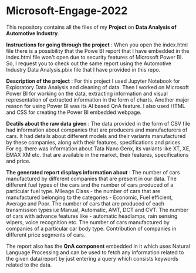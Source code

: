 # Microsoft-Engage-2022
This repository contains all the files of my **Project** on **Data Analysis of Automotive Industry**. 

**Instructions for going through the project** : 
When you open the index.html file there is a possibility that the Powe BI report that I have embedded in the index.html file won't open due to security features of Microsoft Power BI. So, I request you to check out the same report using the Automotive Industry Data Analysis.pbix file that I have provided in this repo.

**Description of the project** :
For this project I used Jupyter Notebook for Exploratory Data Analysis and cleaning of data. Then I worked on Microsoft Power BI for working on the data, extracting information and visual representation of extracted information in the form of charts. Another major reason for using Power BI was its AI based QnA feature.
I also used HTML and CSS for creating the Power BI embedded webpage.

**Deatils about the raw data given** :
The data provided in the form of CSV file had information about companies that are producers and manufacturers of cars. It had details about different models and their variants manufactured by these companies, along with their features, specifications and prices. For eg. there was information about Tata Nano Genx, its variants like XT, XE, EMAX XM etc. that are available in the market, their features, specifications and price.

**The generated report displays information about** :
The number of cars manufactured by different companies that are present in our data.
The different fuel types of the cars and the number of cars produced of a particular fuel type.
Mileage Class - the number of cars that are manufactured belonging to the categories - Economic, Fuel efficient, Average and Poor.
The number of cars that are produced of each transmission types i.e Manual, Automatic, AMT, DCT and CVT.
The number of cars with advance features like - automatic headlamps, rain sensing wipers, voice recognition etc.
The number of cars manufactured by companies of a particular car body type.
Contribution of companies in different price segments of cars.

The report also has the **QnA component** embedded in it which uses Natural Language Processing and can be used to fetch any information related to the given data/report by just entering a query which consists keywords related to the data.
